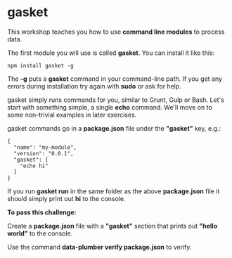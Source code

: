 # gasket

This workshop teaches you how to use **command line modules** to process data.

The first module you will use is called **gasket**. You can install it like this:

```
npm install gasket -g
```

The **-g** puts a **gasket** command in your command-line path. If you get any
errors during installation try again with **sudo** or ask for help.

gasket simply runs commands for you, similar to Grunt, Gulp or Bash. Let's
start with something simple, a single **echo** command. We'll move on to some
non-trivial examples in later exercises.

gasket commands go in a **package.json** file under the **"gasket"** key, e.g.:

```
{
  "name": "my-module",
  "version": "0.0.1",
  "gasket": [
    "echo hi"
  ]
}
```

If you run **gasket run** in the same folder as the above **package.json** file it
should simply print out **hi** to the console.

**To pass this challenge:**

Create a **package.json** file with a **"gasket"** section that prints out
**"hello world"** to the console.

Use the command **data-plumber verify package.json** to verify.
